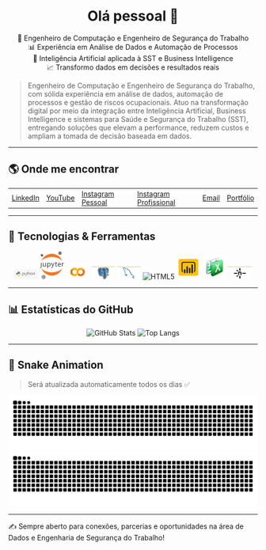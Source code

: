 <div align="center">

# Olá pessoal 👋

🎯 Engenheiro de Computação e Engenheiro de Segurança do Trabalho  
📊 Experiência em Análise de Dados e Automação de Processos  
🤖 Inteligência Artificial aplicada à SST e Business Intelligence  
📈 Transformo dados em decisões e resultados reais

</div>

> Engenheiro de Computação e Engenheiro de Segurança do Trabalho, com sólida experiência em análise de dados, automação de processos e gestão de riscos ocupacionais. Atuo na transformação digital por meio da integração entre Inteligência Artificial, Business Intelligence e sistemas para Saúde e Segurança do Trabalho (SST), entregando soluções que elevam a performance, reduzem custos e ampliam a tomada de decisão baseada em dados.

---

## 🌎 Onde me encontrar

<table>
<tr>
<td><a href="https://www.linkedin.com/in/edsonbraz/" target="_blank">LinkedIn</a></td>
<td><a href="https://youtube.com/@edsongomes2649" target="_blank">YouTube</a></td>
<td><a href="https://www.instagram.com/" target="_blank">Instagram Pessoal</a></td>
<td><a href="https://www.instagram.com/" target="_blank">Instagram Profissional</a></td>
<td><a href="mailto:edson@email.com">Email</a></td>
<td><a href="https://edsonbraz-portfolio.netlify.app/" target="_blank">Portfólio</a></td>
</tr>
</table>

---

## 🚀 Tecnologias & Ferramentas

<div align="center">

<img src="./assets/python.png" alt="Python" width="48"/>
<img src="./assets/jupyter.png" alt="Jupyter" width="48"/>
<img src="./assets/colab.png" alt="Google Colab" width="48"/>
<img src="./assets/postgresql.png" alt="PostgreSQL" width="48"/>
<img src="./assets/mysql.png" alt="MySQL" width="48"/>
<img src="./assets/html5.png" alt="HTML5" width="48"/>
<img src="./assets/powerbi.png" alt="Power BI" width="48"/>
<img src="./assets/excel.png" alt="Excel" width="48"/>
<img src="./assets/netlify.png" alt="Netlify" width="48"/>

</div>

---

## 📊 Estatísticas do GitHub

<div align="center">

![GitHub Stats](https://github-readme-stats.vercel.app/api?username=ppelino&show_icons=true&theme=dracula)
![Top Langs](https://github-readme-stats.vercel.app/api/top-langs/?username=ppelino&layout=compact&theme=dracula)

</div>

---

## 🐍 Snake Animation

> Será atualizada automaticamente todos os dias ✅

<div align="center">

![snake light](https://raw.githubusercontent.com/ppelino/ppelino/output/github-contribution-grid-snake.svg#gh-light-mode-only)
![snake dark](https://raw.githubusercontent.com/ppelino/ppelino/output/github-contribution-grid-snake-dark.svg#gh-dark-mode-only)

</div>

---

✍️ Sempre aberto para conexões, parcerias e oportunidades na área de Dados e Engenharia de Segurança do Trabalho!

